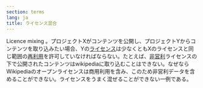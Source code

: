 ```yaml
---
section: terms
lang: ja
title: ライセンス混合
---
```


Licence mixing 。プロジェクトXがコンテンツを公開し、プロジェクトYからコンテンツを取り込みたい場合、Yの[ライセンス](/glossary/ja/terms/licence/)は少なくともXのライセンスと同じ範囲の[再利用](/glossary/ja/terms/re-use)を許可していなければならない。たとえば、[非営利](/glossary/ja/terms/non-commercial)ライセンスの下で公開されたコンテンツはwikipediaに取り込むことはできない。なぜならWikipediaのオープンライセンスは商用利用を含み、このため非営利データを含めることができない。ライセンスをうまく混ぜることができない一例である。
